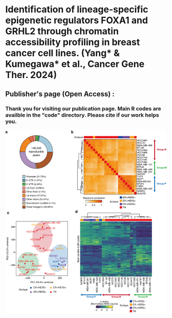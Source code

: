 # Identification of lineage-specific epigenetic regulators FOXA1 and GRHL2 through chromatin accessibility profiling in breast cancer cell lines. (Yang* & Kumegawa* et al., Cancer Gene Ther. 2024)

## Publisher's page (Open Access) : 
### Thank you for visiting our publication page. Main R codes are availble in the "code" directory. Please cite if our work helps you.
![](https://github.com/KoheiKumegawa/BRCA_celllines/blob/main/figure1.png)
